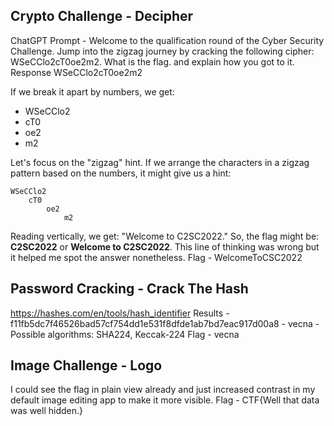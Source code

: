 ## Crypto Challenge - Decipher
ChatGPT 
Prompt - Welcome to the qualification round of the Cyber Security Challenge. Jump into the zigzag journey by cracking the following cipher: WSeCClo2cT0oe2m2. What is the flag. and explain how you got to it.
Response
WSeCClo2cT0oe2m2

If we break it apart by numbers, we get:

- WSeCClo2
- cT0
- oe2
- m2

Let's focus on the "zigzag" hint. If we arrange the characters in a zigzag pattern based on the numbers, it might give us a hint:
```
WSeCClo2 
	cT0 
		oe2 
			m2
```
Reading vertically, we get: "Welcome to C2SC2022."
So, the flag might be: **C2SC2022** or **Welcome to C2SC2022**.
This line of thinking was wrong but it helped me spot the answer nonetheless.
Flag - WelcomeToCSC2022

## Password Cracking - Crack The Hash
https://hashes.com/en/tools/hash_identifier
Results - f11fb5dc7f46526bad57cf754dd1e531f8dfde1ab7bd7eac917d00a8 - vecna - Possible algorithms: SHA224, Keccak-224
Flag - vecna

## Image Challenge - Logo
I could see the flag in plain view already and just increased contrast in my default image editing app to make it more visible.
Flag - CTF{Well that data was well hidden.}